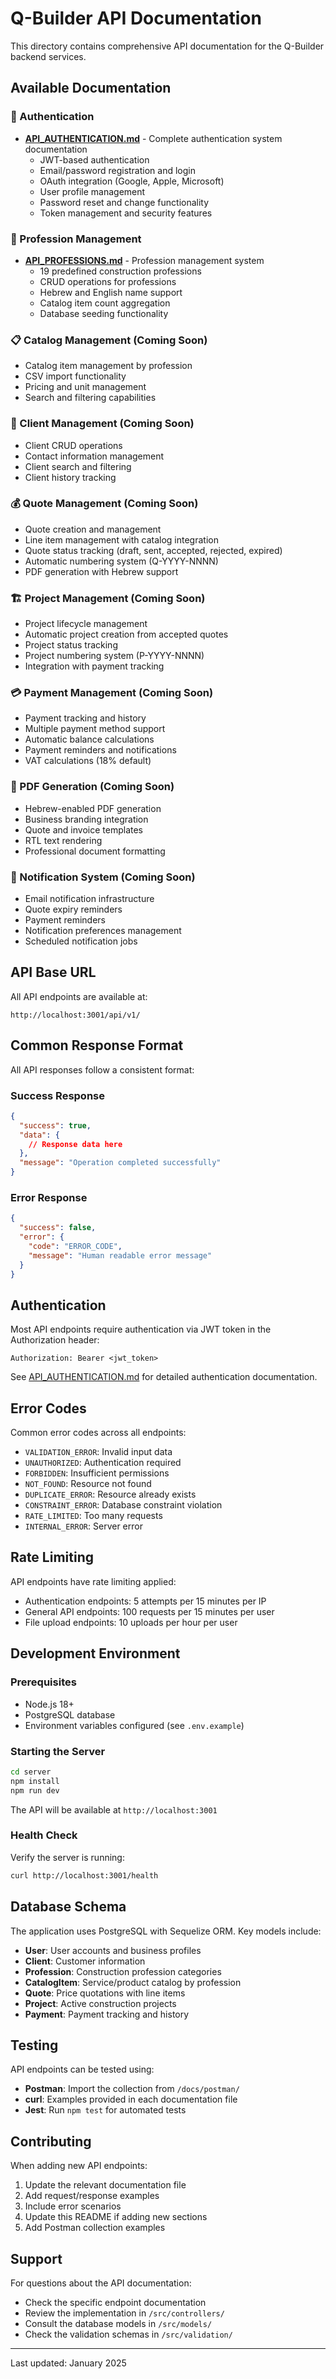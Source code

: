 # Q-Builder API Documentation

This directory contains comprehensive API documentation for the Q-Builder backend services.

## Available Documentation

### 🔐 Authentication
- **[API_AUTHENTICATION.md](./API_AUTHENTICATION.md)** - Complete authentication system documentation
  - JWT-based authentication
  - Email/password registration and login
  - OAuth integration (Google, Apple, Microsoft)
  - User profile management
  - Password reset and change functionality
  - Token management and security features

### 👷 Profession Management
- **[API_PROFESSIONS.md](./API_PROFESSIONS.md)** - Profession management system
  - 19 predefined construction professions
  - CRUD operations for professions
  - Hebrew and English name support
  - Catalog item count aggregation
  - Database seeding functionality

### 📋 Catalog Management (Coming Soon)
- Catalog item management by profession
- CSV import functionality
- Pricing and unit management
- Search and filtering capabilities

### 👥 Client Management (Coming Soon)
- Client CRUD operations
- Contact information management
- Client search and filtering
- Client history tracking

### 💰 Quote Management (Coming Soon)
- Quote creation and management
- Line item management with catalog integration
- Quote status tracking (draft, sent, accepted, rejected, expired)
- Automatic numbering system (Q-YYYY-NNNN)
- PDF generation with Hebrew support

### 🏗️ Project Management (Coming Soon)
- Project lifecycle management
- Automatic project creation from accepted quotes
- Project status tracking
- Project numbering system (P-YYYY-NNNN)
- Integration with payment tracking

### 💳 Payment Management (Coming Soon)
- Payment tracking and history
- Multiple payment method support
- Automatic balance calculations
- Payment reminders and notifications
- VAT calculations (18% default)

### 📄 PDF Generation (Coming Soon)
- Hebrew-enabled PDF generation
- Business branding integration
- Quote and invoice templates
- RTL text rendering
- Professional document formatting

### 📧 Notification System (Coming Soon)
- Email notification infrastructure
- Quote expiry reminders
- Payment reminders
- Notification preferences management
- Scheduled notification jobs

## API Base URL

All API endpoints are available at:
```
http://localhost:3001/api/v1/
```

## Common Response Format

All API responses follow a consistent format:

### Success Response
```json
{
  "success": true,
  "data": {
    // Response data here
  },
  "message": "Operation completed successfully"
}
```

### Error Response
```json
{
  "success": false,
  "error": {
    "code": "ERROR_CODE",
    "message": "Human readable error message"
  }
}
```

## Authentication

Most API endpoints require authentication via JWT token in the Authorization header:
```
Authorization: Bearer <jwt_token>
```

See [API_AUTHENTICATION.md](./API_AUTHENTICATION.md) for detailed authentication documentation.

## Error Codes

Common error codes across all endpoints:

- `VALIDATION_ERROR`: Invalid input data
- `UNAUTHORIZED`: Authentication required
- `FORBIDDEN`: Insufficient permissions
- `NOT_FOUND`: Resource not found
- `DUPLICATE_ERROR`: Resource already exists
- `CONSTRAINT_ERROR`: Database constraint violation
- `RATE_LIMITED`: Too many requests
- `INTERNAL_ERROR`: Server error

## Rate Limiting

API endpoints have rate limiting applied:
- Authentication endpoints: 5 attempts per 15 minutes per IP
- General API endpoints: 100 requests per 15 minutes per user
- File upload endpoints: 10 uploads per hour per user

## Development Environment

### Prerequisites
- Node.js 18+
- PostgreSQL database
- Environment variables configured (see `.env.example`)

### Starting the Server
```bash
cd server
npm install
npm run dev
```

The API will be available at `http://localhost:3001`

### Health Check
Verify the server is running:
```bash
curl http://localhost:3001/health
```

## Database Schema

The application uses PostgreSQL with Sequelize ORM. Key models include:

- **User**: User accounts and business profiles
- **Client**: Customer information
- **Profession**: Construction profession categories
- **CatalogItem**: Service/product catalog by profession
- **Quote**: Price quotations with line items
- **Project**: Active construction projects
- **Payment**: Payment tracking and history

## Testing

API endpoints can be tested using:
- **Postman**: Import the collection from `/docs/postman/`
- **curl**: Examples provided in each documentation file
- **Jest**: Run `npm test` for automated tests

## Contributing

When adding new API endpoints:
1. Update the relevant documentation file
2. Add request/response examples
3. Include error scenarios
4. Update this README if adding new sections
5. Add Postman collection examples

## Support

For questions about the API documentation:
- Check the specific endpoint documentation
- Review the implementation in `/src/controllers/`
- Consult the database models in `/src/models/`
- Check the validation schemas in `/src/validation/`

---

Last updated: January 2025
